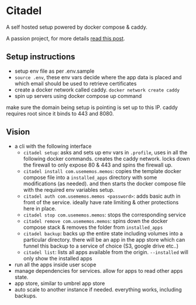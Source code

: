 # Citadel

A self hosted setup powered by docker compose & caddy. 

A passion project, for more details [read this post](https://notes.bharatkalluri.com/2024/08/08/the-self-hosting-dream/).

## Setup instructions

- setup env file as per .env.sample
- `source .env`, these env vars decide where the app data is placed and which email should be used to retrieve certificates
- create a docker network called caddy. `docker network create caddy`
- spin up servers using docker compose up command

make sure the domain being setup is pointing is set up to this IP. caddy requires root since it binds to 443 and 8080.

## Vision

- a cli with the following interface
  - `citadel setup`: asks and sets up env vars in `.profile`, uses in all the following docker commands. creates the caddy network. locks down the firewall to only expose 80 & 443 and spins the firewall up.
  - `citadel install com.usememos.memos`: copies the template docker compose file into a `installed_apps` directory with some modifications (as needed). and then starts the docker compose file with the required env variables setup.
  - `citadel auth com.usememos.memos <password>`: adds basic auth in front of the service. ideally have rate limiting & other protections here in place.
  - `citadel stop com.usememos.memos`: stops the corresponding service
  - `citadel remove com.usememos.memos`: spins down the docker compose stack & removes the folder from `installed_apps`
  - `citadel backup`: backs up the entire state including volumes into a particular directory. there will be an app in the app store which can funnel this backup to a service of choice (S3, google drive etc..)
  - `citadel list`: lists all apps available from the origin. `--installed` will only show the installed apps
- run all the apps inside user scope
- manage dependencies for services. allow for apps to read other apps state.
- app store, similar to umbrel app store
- auto scale to another instance if needed. everything works, including backups.
